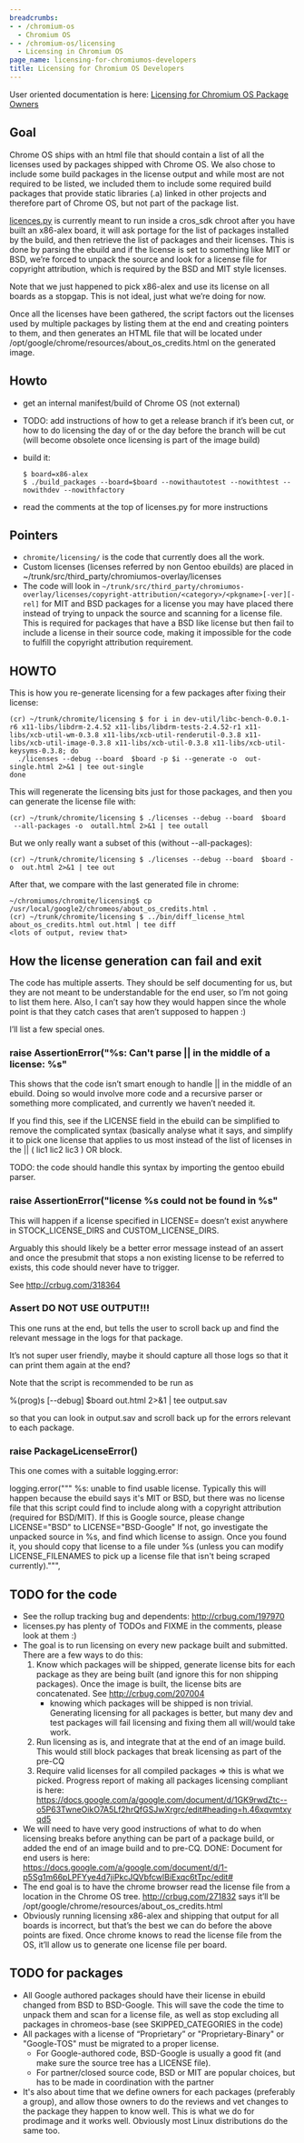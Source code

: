 ```yaml
---
breadcrumbs:
- - /chromium-os
  - Chromium OS
- - /chromium-os/licensing
  - Licensing in Chromium OS
page_name: licensing-for-chromiumos-developers
title: Licensing for Chromium OS Developers
---
```


User oriented documentation is here: [Licensing for Chromium OS Package
Owners](/chromium-os/licensing/licensing-for-chromiumos-package-owners)

## Goal

Chrome OS ships with an html file that should contain a list of all the licenses
used by packages shipped with Chrome OS. We also chose to include some build
packages in the license output and while most are not required to be listed, we
included them to include some required build packages that provide static
libraries (.a) linked in other projects and therefore part of Chrome OS, but not
part of the package list.

[licences.py](https://chromium.googlesource.com/chromiumos/chromite/+/HEAD/licensing/licenses.py)
is currently meant to run inside a cros_sdk chroot after you have built an
x86-alex board, it will ask portage for the list of packages installed by the
build, and then retrieve the list of packages and their licenses. This is done
by parsing the ebuild and if the license is set to something like MIT or BSD,
we’re forced to unpack the source and look for a license file for copyright
attribution, which is required by the BSD and MIT style licenses.

Note that we just happened to pick x86-alex and use its license on all boards as
a stopgap. This is not ideal, just what we’re doing for now.

Once all the licenses have been gathered, the script factors out the licenses
used by multiple packages by listing them at the end and creating pointers to
them, and then generates an HTML file that will be located under
/opt/google/chrome/resources/about_os_credits.html on the generated image.

## Howto

*   get an internal manifest/build of Chrome OS (not external)
*   TODO: add instructions of how to get a release branch if it’s been
            cut, or how to do licensing the day of or the day before the branch
            will be cut (will become obsolete once licensing is part of the
            image build)
*   build it:

    ```none
    $ board=x86-alex
    $ ./build_packages --board=$board --nowithautotest --nowithtest --nowithdev --nowithfactory
    ```

*   read the comments at the top of licenses.py for more instructions

## Pointers

*   `chromite/licensing/` is the code that currently does all the work.
*   Custom licenses (licenses referred by non Gentoo ebuilds) are placed
            in ~/trunk/src/third_party/chromiumos-overlay/licenses
*   The code will look in
            `~/trunk/src/third_party/chromiumos-overlay/licenses/copyright-attribution/<category>/<pkgname>[-ver][-rel]`
            for MIT and BSD packages for a license you may have placed there
            instead of trying to unpack the source and scanning for a license
            file. This is required for packages that have a BSD like license but
            then fail to include a license in their source code, making it
            impossible for the code to fulfill the copyright attribution
            requirement.

## HOWTO

This is how you re-generate licensing for a few packages after fixing their
license:

```none
(cr) ~/trunk/chromite/licensing $ for i in dev-util/libc-bench-0.0.1-r6 x11-libs/libdrm-2.4.52 x11-libs/libdrm-tests-2.4.52-r1 x11-libs/xcb-util-wm-0.3.8 x11-libs/xcb-util-renderutil-0.3.8 x11-libs/xcb-util-image-0.3.8 x11-libs/xcb-util-0.3.8 x11-libs/xcb-util-keysyms-0.3.8; do
  ./licenses --debug --board  $board -p $i --generate -o  out-single.html 2>&1 | tee out-single
done
```

This will regenerate the licensing bits just for those packages, and then you
can generate the license file with:

```none
(cr) ~/trunk/chromite/licensing $ ./licenses --debug --board  $board  --all-packages -o  outall.html 2>&1 | tee outall
```

But we only really want a subset of this (without --all-packages):

```none
(cr) ~/trunk/chromite/licensing $ ./licenses --debug --board  $board -o  out.html 2>&1 | tee out
```

After that, we compare with the last generated file in chrome:

```none
~/chromiumos/chromite/licensing$ cp /usr/local/google2/chromeos/about_os_credits.html .
(cr) ~/trunk/chromite/licensing $ ../bin/diff_license_html about_os_credits.html out.html | tee diff
<lots of output, review that>
```

## How the license generation can fail and exit

The code has multiple asserts. They should be self documenting for us, but they
are not meant to be understandable for the end user, so I’m not going to list
them here. Also, I can’t say how they would happen since the whole point is that
they catch cases that aren’t supposed to happen :)

I’ll list a few special ones.

### raise AssertionError("%s: Can't parse || in the middle of a license: %s"

This shows that the code isn’t smart enough to handle || in the middle of an
ebuild. Doing so would involve more code and a recursive parser or something
more complicated, and currently we haven’t needed it.

If you find this, see if the LICENSE field in the ebuild can be simplified to
remove the complicated syntax (basically analyse what it says, and simplify it
to pick one license that applies to us most instead of the list of licenses in
the || ( lic1 lic2 lic3 ) OR block.

TODO: the code should handle this syntax by importing the gentoo ebuild parser.

### raise AssertionError("license %s could not be found in %s"

This will happen if a license specified in LICENSE= doesn’t exist anywhere in
STOCK_LICENSE_DIRS and CUSTOM_LICENSE_DIRS.

Arguably this should likely be a better error message instead of an assert and
once the presubmit that stops a non existing license to be referred to exists,
this code should never have to trigger.

See <http://crbug.com/318364>

### Assert DO NOT USE OUTPUT!!!

This one runs at the end, but tells the user to scroll back up and find the
relevant message in the logs for that package.

It’s not super user friendly, maybe it should capture all those logs so that it
can print them again at the end?

Note that the script is recommended to be run as

%(prog)s \[--debug\] $board out.html 2&gt;&1 | tee output.sav

so that you can look in output.sav and scroll back up for the errors relevant to
each package.

### raise PackageLicenseError()

This one comes with a suitable logging.error:

logging.error("""
%s: unable to find usable license.
Typically this will happen because the ebuild says it's MIT or BSD, but there
was no license file that this script could find to include along with a
copyright attribution (required for BSD/MIT).
If this is Google source, please change
LICENSE="BSD"
to
LICENSE="BSD-Google"
If not, go investigate the unpacked source in %s,
and find which license to assign. Once you found it, you should copy that
license to a file under %s
(unless you can modify LICENSE_FILENAMES to pick up a license file that isn't
being scraped currently).""",

## TODO for the code

*   See the rollup tracking bug and dependents:
            <http://crbug.com/197970>
*   licenses.py has plenty of TODOs and FIXME in the comments, please
            look at them :)
*   The goal is to run licensing on every new package built and
            submitted. There are a few ways to do this:
    1.  Know which packages will be shipped, generate license bits for
                each package as they are being built (and ignore this for non
                shipping packages). Once the image is built, the license bits
                are concatenated. See <http://crbug.com/207004>
        *   knowing which packages will be shipped is non trivial.
                    Generating licensing for all packages is better, but many
                    dev and test packages will fail licensing and fixing them
                    all will/would take work.
    2.  Run licensing as is, and integrate that at the end of an image
                build. This would still block packages that break licensing as
                part of the pre-CQ
    3.  Require valid licenses for all compiled packages =&gt; this is
                what we picked. Progress report of making all packages licensing
                compliant is here:
                <https://docs.google.com/a/google.com/document/d/1GK9rwdZtc--o5P63TwneOikO7A5Lf2hrQfGSJwXrgrc/edit#heading=h.46xqvmtxyqd5>
*   We will need to have very good instructions of what to do when
            licensing breaks before anything can be part of a package build, or
            added the end of an image build and to pre-CQ. DONE: Document for
            end users is here:
            <https://docs.google.com/a/google.com/document/d/1-p5Sg1m66pLPFYye4d7jiPkcJQVbfcwlBiExqc6tTpc/edit#>
*   The end goal is to have the chrome browser read the license file
            from a location in the Chrome OS tree. <http://crbug.com/271832>
            says it’ll be /opt/google/chrome/resources/about_os_credits.html
*   Obviously running licensing x86-alex and shipping that output for
            all boards is incorrect, but that’s the best we can do before the
            above points are fixed. Once chrome knows to read the license file
            from the OS, it’ll allow us to generate one license file per board.

## TODO for packages

*   All Google authored packages should have their license in ebuild
            changed from BSD to BSD-Google. This will save the code the time to
            unpack them and scan for a license file, as well as stop excluding
            all packages in chromeos-base (see SKIPPED_CATEGORIES in the code)
*   All packages with a license of “Proprietary” or "Proprietary-Binary"
            or "Google-TOS" must be migrated to a proper license.
    *   For Google-authored code, BSD-Google is usually a good fit (and
                make sure the source tree has a LICENSE file).
    *   For partner/closed source code, BSD or MIT are popular choices,
                but has to be made in coordination with the partner
*   It's also about time that we define owners for each packages
            (preferably a group), and allow those owners to do the reviews and
            vet changes to the package they happen to know well. This is what we
            do for prodimage and it works well. Obviously most Linux
            distributions do the same too.